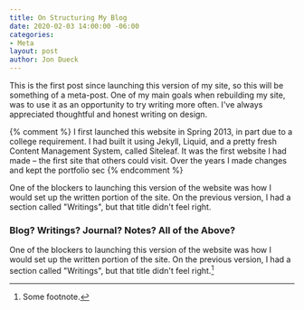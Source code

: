 ```yaml
---
title: On Structuring My Blog
date: 2020-02-03 14:00:00 -06:00
categories:
- Meta
layout: post
author: Jon Dueck
---
```


This is the first post since launching this version of my site, so this will be something of a meta-post. One of my main goals when rebuilding my site, was to use it as an opportunity to try writing more often. I've always appreciated thoughtful and honest writing on design.

{% comment %}
I first launched this website in Spring 2013, in part due to a college requirement. I had built it using Jekyll, Liquid, and a pretty fresh Content Management System, called Siteleaf. It was the first website I had made – the first site that others could visit. Over the years I made changes and kept the portfolio sec
{% endcomment %}

One of the blockers to launching this version of the website was how I would set up the written portion of the site. On the previous version, I had a section called "Writings", but that title didn't feel right.

###  Blog? Writings? Journal? Notes? All of the Above?

One of the blockers to launching this version of the website was how I would set up the written portion of the site. On the previous version, I had a section called "Writings", but that title didn't feel right.[^1]


[^1]: Some footnote.
